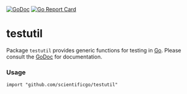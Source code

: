 [![GoDoc](https://godoc.org/github.com/scientificgo/testutil?status.svg)](https://godoc.org/github.com/scientificgo/testutil)
[![Go Report Card](https://goreportcard.com/badge/github.com/scientificgo/testutil)](https://goreportcard.com/report/github.com/scientificgo/testutil)


# testutil

Package `testutil` provides generic functions for testing in [Go](https://golang.org). Please consult the [GoDoc](https://godoc.org/github.com/scientificgo/testutil) for documentation.


### Usage

`import "github.com/scientificgo/testutil"`
